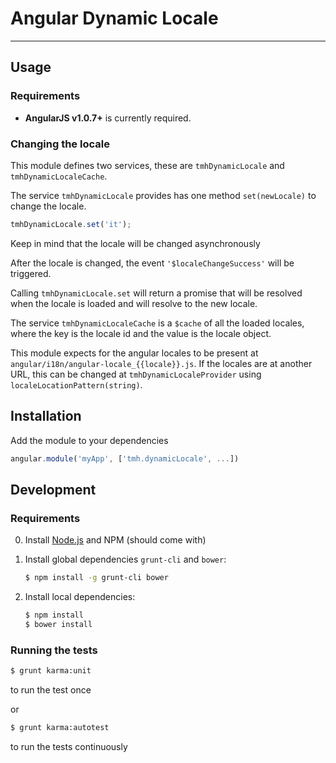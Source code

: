 # Angular Dynamic Locale

***

## Usage

### Requirements

* **AngularJS v1.0.7+** is currently required.

### Changing the locale

This module defines two services, these are `tmhDynamicLocale` and
`tmhDynamicLocaleCache`.

The service `tmhDynamicLocale` provides has one method `set(newLocale)` to
change the locale.

```javascript
tmhDynamicLocale.set('it');
```

Keep in mind that the locale will be changed asynchronously 


After the locale is changed, the event `'$localeChangeSuccess'` will be
triggered.

Calling `tmhDynamicLocale.set` will return a promise that will be resolved
when the locale is loaded and will resolve to the new locale.

The service `tmhDynamicLocaleCache` is a `$cache` of all the loaded locales,
where the key is the locale id and the value is the locale object.


This module expects for the angular locales to be present at
`angular/i18n/angular-locale_{{locale}}.js`.
If the locales are at another URL, this can be changed at
`tmhDynamicLocaleProvider` using `localeLocationPattern(string)`.


## Installation

Add the module to your dependencies

```javascript
angular.module('myApp', ['tmh.dynamicLocale', ...])
```


## Development

### Requirements

0. Install [Node.js](http://nodejs.org/) and NPM (should come with)

1. Install global dependencies `grunt-cli` and `bower`:

    ```bash
    $ npm install -g grunt-cli bower
    ```

2. Install local dependencies:

    ```bash
    $ npm install
    $ bower install
    ```

### Running the tests

```bash
$ grunt karma:unit
```
to run the test once

or

```bash
$ grunt karma:autotest
```
to run the tests continuously

